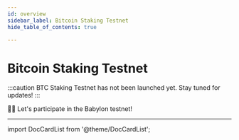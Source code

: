 ```yaml
---
id: overview
sidebar_label: Bitcoin Staking Testnet
hide_table_of_contents: true

---
```


# Bitcoin Staking Testnet

:::caution
BTC Staking Testnet has not been launched yet. Stay tuned for updates!
:::

🙋‍♂️ Let's participate in the Babylon testnet!

---

import DocCardList from '@theme/DocCardList';

<DocCardList />
